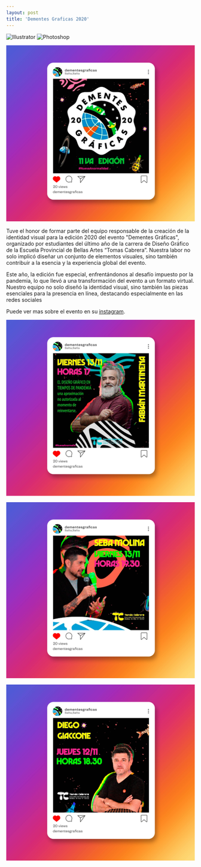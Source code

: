 ```yaml
---
layout: post
title: 'Dementes Graficas 2020'
---
```


<p>
    <img alt="Illustrator" src="https://img.shields.io/badge/Illustrator-DC6920?logo=adobeillustrator&logoColor=white">
    <img alt="Photoshop" src="https://img.shields.io/badge/Photoshop-3776AB.svg?logo=adobephotoshop&logoColor=white">
</p>

![rev01](../assets/img/projects/dsg-3/post01.jpg)

Tuve el honor de formar parte del equipo responsable de la creación de la identidad visual para la edición 2020 del evento "Dementes Gráficas", organizado por estudiantes del último año de la carrera de Diseño Gráfico de la Escuela Provincial de Bellas Artes “Tomas Cabrera”. Nuestra labor no solo implicó diseñar un conjunto de elementos visuales, sino también contribuir a la esencia y la experiencia global del evento.

Este año, la edición fue especial, enfrentándonos al desafío impuesto por la pandemia, lo que llevó a una transformación del evento a un formato virtual. Nuestro equipo no solo diseñó la identidad visual, sino también las piezas esenciales para la presencia en línea, destacando especialmente en las redes sociales

Puede ver mas sobre el evento en su [instagram](https://www.instagram.com/dementesgraficas/).

![rev02](../assets/img/projects/dsg-3/post02.jpg)

![rev03](../assets/img/projects/dsg-3/post03.jpg)

![rev03](../assets/img/projects/dsg-3/post04.jpg)

